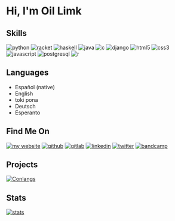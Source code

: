 # Hi, I'm Oil Limk

## Skills

![python](https://img.shields.io/badge/Python-14354C?style=for-the-badge&logo=python&logoColor=white)
![racket](https://img.shields.io/badge/Racket-A0171A?style=for-the-badge&logo=racket&logoColor=white)
![haskell](https://img.shields.io/badge/Haskell-43385F?style=for-the-badge&logo=haskell&logoColor=white)
![java](https://img.shields.io/badge/Java-ED8B00?style=for-the-badge&logo=openjdk&logoColor=white)
![c](https://img.shields.io/badge/C-00599C?style=for-the-badge&logo=c&logoColor=white)
![django](https://img.shields.io/badge/Django-092E20?style=for-the-badge&logo=django&logoColor=white)
![html5](https://img.shields.io/badge/HTML5-E34F26?style=for-the-badge&logo=html5&logoColor=white)
![css3](https://img.shields.io/badge/CSS3-1572B6?style=for-the-badge&logo=css3&logoColor=white)
![javascript](https://img.shields.io/badge/JavaScript-F7DF1E?style=for-the-badge&logo=javascript&logoColor=black)
![postgresql](https://img.shields.io/badge/PostgreSQL-316192?style=for-the-badge&logo=postgresql&logoColor=white)
![r](https://img.shields.io/badge/R-276DC3?style=for-the-badge&logo=r&logoColor=white)

## Languages

- Español (native)
- English
- toki pona
- Deutsch
- Esperanto
<!--
- Русская
- 日本語
-->

## Find Me On

[![my website](https://img.shields.io/badge/My_Website-F00090?style=for-the-badge)](https://oil-limk.github.io/Oil-Limk/)
[![github](https://img.shields.io/badge/GitHub-100000?style=for-the-badge&logo=github&logoColor=white)](https://github.com/Oil-Limk)
[![gitlab](https://img.shields.io/badge/GitLab-330F63?style=for-the-badge&logo=gitlab&logoColor=white)](https://gitlab.com/Oil-Limk)
[![linkedin](https://img.shields.io/badge/LinkedIn-0077B5?style=for-the-badge&logo=linkedin&logoColor=white)](https://www.linkedin.com/in/oil-limk/)
[![twitter](https://img.shields.io/badge/Twitter-1DA1F2?style=for-the-badge&logo=twitter&logoColor=white)](https://twitter.com/OilLimk)
[![bandcamp](https://img.shields.io/badge/Bandcamp-1DA0C3?style=for-the-badge&logo=bandcamp&logoColor=white)](https://oillimk.bandcamp.com/)

## Projects

[![Conlangs](https://img.shields.io/badge/Conlangs-100000?style=for-the-badge&logo=github&logoColor=white)](https://github.com/Oil-Limk/Conlangs)
<!--
[![PokeWaze](https://img.shields.io/badge/PokeWaze-100000?style=for-the-badge&logo=github&logoColor=white)](https://github.com/Oil-Limk/PokeWaze)
[![music box](https://img.shields.io/badge/Music_Box-100000?style=for-the-badge&logo=github&logoColor=white)](https://github.com/Oil-Limk/MusicBox)
-->

## Stats

[![stats](https://github-readme-stats.vercel.app/api?username=oil-limk&show_icons=true&theme=gruvbox)](https://github.com/anuraghazra/github-readme-stats)
